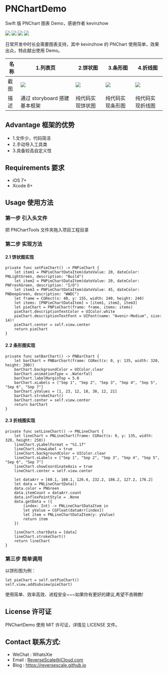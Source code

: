 # PNChartDemo
Swift 版 PNChart 图表 Demo，感谢作者 kevinzhow

![](https://img.shields.io/badge/platform-iOS-red.svg) 
![](https://img.shields.io/badge/language-Swift-orange.svg) 
![](https://img.shields.io/badge/download-2.1MB-brightgreen.svg)
![](https://img.shields.io/badge/license-MIT%20License-brightgreen.svg) 

日常开发中时长会需要图表支持，其中 kevinzhow 的 PNChart 使用简单，效果出众，特此献出使用 Demo。

| 名称 |1.列表页 |2.饼状图 |3.条形图 |4.折线图 |
| ------------- | ------------- | ------------- | ------------- | ------------- |
| 截图 | ![](http://og1yl0w9z.bkt.clouddn.com/17-9-30/25369105.jpg) | ![](http://og1yl0w9z.bkt.clouddn.com/17-9-30/66132126.jpg) | ![](http://og1yl0w9z.bkt.clouddn.com/17-9-30/73681801.jpg) | ![](http://og1yl0w9z.bkt.clouddn.com/17-9-30/23007665.jpg) |
| 描述 | 通过 storyboard 搭建基本框架 | 纯代码实现饼状图 | 纯代码实现条形图 | 纯代码实现折线图 |


## Advantage 框架的优势
* 1.文件少，代码简洁
* 2.手动导入工具类
* 3.具备较高自定义性


## Requirements 要求
* iOS 7+
* Xcode 8+


## Usage 使用方法
### 第一步 引入头文件
把 PNChartTools 文件夹拖入项目工程目录

### 第二步 实现方法
#### 2.1 饼状图实现
```
private func setPieChart() -> PNPieChart {
    let item1 = PNPieChartDataItem(dateValue: 20, dateColor:  PNLightGreen, description: "Build")
    let item2 = PNPieChartDataItem(dateValue: 20, dateColor: PNFreshGreen, description: "I/O")
    let item3 = PNPieChartDataItem(dateValue: 45, dateColor: PNDeepGreen, description: "WWDC")
    let frame = CGRect(x: 40, y: 155, width: 240, height: 240)
    let items: [PNPieChartDataItem] = [item1, item2, item3]
    let pieChart = PNPieChart(frame: frame, items: items)
    pieChart.descriptionTextColor = UIColor.white
    pieChart.descriptionTextFont = UIFont(name: "Avenir-Medium", size: 14)!
    pieChart.center = self.view.center
    return pieChart
}
```

#### 2.2 条形图实现
```
private func setBarChart() -> PNBarChart {
    let barChart = PNBarChart(frame: CGRect(x: 0, y: 135, width: 320, height: 200))
    barChart.backgroundColor = UIColor.clear
    barChart.animationType = .Waterfall
    barChart.labelMarginTop = 5.0
    barChart.xLabels = ["Sep 1", "Sep 2", "Sep 3", "Sep 4", "Sep 5", "Sep 6", "Sep 7"]
    barChart.yValues = [1, 23, 12, 18, 30, 12, 21]
    barChart.strokeChart()
    barChart.center = self.view.center
    return barChart
}
```
#### 2.3 折线图实现
```
private func setLineChart() -> PNLineChart {
    let lineChart = PNLineChart(frame: CGRect(x: 0, y: 135, width: 320, height: 250))
    lineChart.yLabelFormat = "%1.1f"
    lineChart.showLabel = true
    lineChart.backgroundColor = UIColor.clear
    lineChart.xLabels = ["Sep 1", "Sep 2", "Sep 3", "Sep 4", "Sep 5", "Sep 6", "Sep 7"]
    lineChart.showCoordinateAxis = true
    lineChart.center = self.view.center
    
    let dataArr = [60.1, 160.1, 126.4, 232.2, 186.2, 127.2, 176.2]
    let data = PNLineChartData()
    data.color = PNGreen
    data.itemCount = dataArr.count
    data.inflexPointStyle = .None
    data.getData = ({
        (index: Int) -> PNLineChartDataItem in
        let yValue = CGFloat(dataArr[index])
        let item = PNLineChartDataItem(y: yValue)
        return item
    })
    
    lineChart.chartData = [data]
    lineChart.strokeChart()
    return lineChart
}
```

### 第三步 简单调用
以饼形图为例：
```
let pieChart = self.setPieChart()
self.view.addSubview(pieChart)
```

使用简单、效率高效、进程安全~~~如果你有更好的建议,希望不吝赐教!


## License 许可证
PNChartDemo 使用 MIT 许可证，详情见 LICENSE 文件。


## Contact 联系方式:
* WeChat : WhatsXie
* Email : ReverseScale@iCloud.com
* Blog : https://reversescale.github.io

